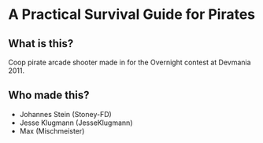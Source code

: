 A Practical Survival Guide for Pirates
======================================

What is this?
-------------

Coop pirate arcade shooter made in for the Overnight contest at Devmania 2011.

Who made this?
-------------

- Johannes Stein (Stoney-FD)
- Jesse Klugmann (JesseKlugmann)
- Max (Mischmeister)